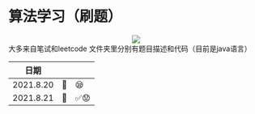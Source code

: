 # 算法学习（刷题） 
<div align=center>
<img src="![Partner](https://img.shields.io/badge/Partner-Trista--lover%20-orange/v/Alamofire.svg?style=plastic) "/>
</div> 
大多来自笔试和leetcode  
文件夹里分别有题目描述和代码（目前是java语言）  

|   日期      |       |        |
|  :----:     |---:   | :---- |
| 2021.8.20 |:memo:|   :sleepy:     |
| 2021.8.21|  :memo:|  :white_check_mark::worried:             |
